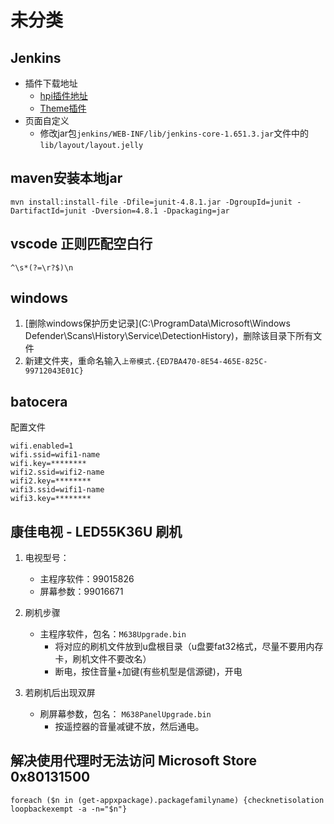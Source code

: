 # 未分类

## Jenkins

- 插件下载地址
  - [hpi插件地址](http://updates.jenkins-ci.org/latest/)
  - [Theme插件](http://wiki.jenkins-ci.org/display/JENKINS/Simple+Theme+Plugin)
- 页面自定义
  - 修改jar包`jenkins/WEB-INF/lib/jenkins-core-1.651.3.jar`文件中的`lib/layout/layout.jelly`

## maven安装本地jar

```shell
mvn install:install-file -Dfile=junit-4.8.1.jar -DgroupId=junit -DartifactId=junit -Dversion=4.8.1 -Dpackaging=jar
```

## vscode 正则匹配空白行

```shell
^\s*(?=\r?$)\n
```

## windows

1. [删除windows保护历史记录](C:\ProgramData\Microsoft\Windows Defender\Scans\History\Service\DetectionHistory)，删除该目录下所有文件
2. 新建文件夹，重命名输入`上帝模式.{ED7BA470-8E54-465E-825C-99712043E01C}`

## batocera

配置文件

```text
wifi.enabled=1
wifi.ssid=wifi1-name
wifi.key=********
wifi2.ssid=wifi2-name
wifi2.key=********
wifi3.ssid=wifi1-name
wifi3.key=********
```

## 康佳电视 - LED55K36U 刷机

1. 电视型号：
    - 主程序软件：99015826
    - 屏幕参数：99016671

2. 刷机步骤
    - 主程序软件，包名：`M638Upgrade.bin`
      - 将对应的刷机文件放到u盘根目录（u盘要fat32格式，尽量不要用内存卡，刷机文件不要改名）
      - 断电，按住音量+加键(有些机型是信源键)，开电

3. 若刷机后出现双屏
    - 刷屏幕参数，包名： `M638PanelUpgrade.bin`
      - 按遥控器的音量减键不放，然后通电。

## 解决使用代理时无法访问 Microsoft Store 0x80131500

```shell
foreach ($n in (get-appxpackage).packagefamilyname) {checknetisolation loopbackexempt -a -n="$n"}
```

